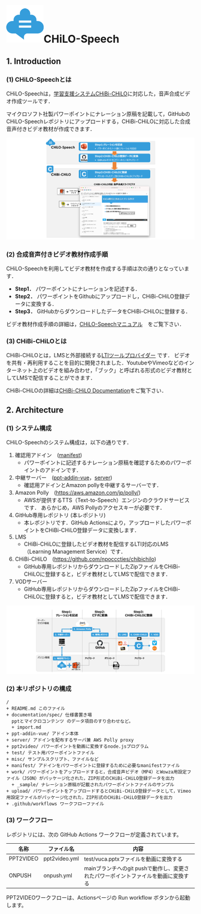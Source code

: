 # ![CHiLO-Speechロゴ](docs/assets/chilospeech.png)CHiLO-Speech

## 1. Introduction

### (1) CHiLO-Speechとは
CHiLO-Speechは，[学習支援システムCHiBi-CHiLO](https://github.com/npocccties/chibichilo)に対応した，音声合成ビデオ作成ツールです．

マイクロソフト社製パワーポイントにナレーション原稿を記載して，GitHubのCHiLO-Speechレポジトリにアップロードする，CHiBi-CHiLOに対応した合成音声付きビデオ教材が作成できます．

![CHiLO-Speech概要](docs/assets/image01.png)

### (2) 合成音声付きビデオ教材作成手順

CHiLO-Speechを利用してビデオ教材を作成する手順は次の通りとなっています．

* __Step1．__ パワーポイントにナレーションを記述する． 
* __Step2．__ パワーポイントをGithubにアップロードし，CHiBi-CHiLO登録データに変換する． 
* __Step3．__ GitHubからダウンロードしたデータをCHiBi-CHiLOに登録する．

ビデオ教材作成手順の詳細は，[CHiLO-Speechマニュアル](https://docs.cccties.org/chilospeech/)　をご覧下さい．

### (3) CHiBi-CHiLOとは

CHiBi-CHiLOとは，LMSと外部接続する[LTIツールプロバイダー](https://www.imsglobal.org/activity/learning-tools-interoperability) です．
ビデオを共有・再利用することを目的に開発されました．YoutubeやVimeoなどのインターネット上のビデオを組み合わせ，「ブック」と呼ばれる形式のビデオ教材としてLMSで配信することができます．

CHiBi-CHiLOの詳細は[CHiBi-CHiLO  Documentation](https://npocccties.github.io/chibichilo/)をご覧下さい．

## 2. Architecture

### (1) システム構成

CHiLO-Speechのシステム構成は，以下の通りです．

1. 確認用アドイン　([manifest](manifest)) 
    *  パワーポイントに記述するナレーション原稿を確認するためのパワーポイントのアドインです． 
2. 中継サーバー　([ppt-addin-vue](ppt-addin-vue/)，[server](server))
    *  確認用アドインとAmazon pollyを中継するサーバーです． 
3. Amazon Polly　(https://aws.amazon.com/jp/polly/) 
    * AWSが提供するTTS（Text-to-Speech）エンジンのクラウドサービスです． あらかじめ，AWS Pollyのアクセスキーが必要です．
4. GitHub専用レポジトリ (本レポジトリ)
    * 本レポジトリです．GitHub Actionsにより，アップロードしたパワーポイントをCHiBi-CHiLO登録データに変換します．
5. LMS
    * CHiBi-CHiLOに登録したビデオ教材を配信するLTI対応のLMS（Learning Management Service）です．
6. CHiBi-CHiLO　(https://github.com/npocccties/chibichilo)
    * GitHub専用レポジトリからダウンロードしたZipファイルをCHiBi-CHiLOに登録すると，ビデオ教材としてLMSで配信できます．
7. VODサーバー
    * GitHub専用レポジトリからダウンロードしたZipファイルをCHiBi-CHiLOに登録すると，ビデオ教材としてLMSで配信できます．

![CHiLO-Speechのシステム構成](docs/assets/image02.png)


### (2) 本リポジトリの構成

```
/
+ README.md このファイル
+ documentation/spec/ 仕様書置き場
  pptとマイクロコンテンツ のデータ項目のすり合わせなど。
  + import.md
+ ppt-addin-vue/ アドイン本体
+ server/ アドインを配布するサーバ兼 AWS Polly proxy
+ ppt2video/ パワーポイントを動画に変換するnode.jsプログラム
+ test/ テスト用パワーポイントファイル
+ misc/ サンプルスクリプト、ファイルなど
+ manifest/ アドインをパワーポイントに登録するために必要なmanifestファイル
+ work/ パワーポイントをアップロードすると，合成音声ビデオ（MP4）とWowza用設定ファイル（JSON）がパッケージ化された，ZIP形式のCHiBi-CHiLO登録データを出力
  + _sample/ ナレーション原稿が記載されたパワーポイントファイルのサンプル
+ upload/ パワーポイントをアップロードするとCHiBi-CHiLO登録データとして，Vimeo用設定ファイルがパッケージ化された，ZIP形式のCHiBi-CHiLO登録データを出力
+ .github/workflows ワークフローファイル
```

### (3) ワークフロー

レポジトリには、次の GitHub Actions ワークフローが定義されています。

|名称|ファイル名|内容|
|---|---|---|
|PPT2VIDEO|ppt2video.yml|test/vuca.pptxファイルを動画に変換する|
|ONPUSH|onpush.yml|mainブランチへのgit pushで動作し、変更されたパワーポイントファイルを動画に変換する|

PPT2VIDEOワークフローは、Actionsページの Run workflow ボタンから起動します。
